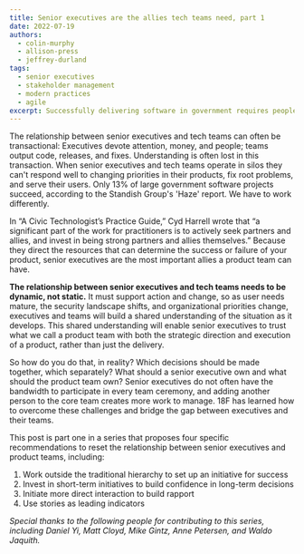 ```yaml
---
title: Senior executives are the allies tech teams need, part 1
date: 2022-07-19
authors:
  - colin-murphy
  - allison-press
  - jeffrey-durland
tags:
  - senior executives
  - stakeholder management
  - modern practices
  - agile
excerpt: Successfully delivering software in government requires people to work differently. Without clear answers for how to do this, well-intentioned executives and teams default to existing processes that risk undermining their own success. This is part one in a series on how to evolve that relationship.
---
```

The relationship between senior executives and tech teams can often be transactional: Executives devote attention, money, and people; teams output code, releases, and fixes. Understanding is often lost in this transaction. When senior executives and tech teams operate in silos they can't respond well to changing priorities in their products, fix root problems, and serve their users. Only 13% of large government software projects succeed, according to the Standish Group's 'Haze' report. We have to work differently.

In “A Civic Technologist’s Practice Guide,” Cyd Harrell wrote that “a significant part of the work for practitioners is to actively seek partners and allies, and invest in being strong partners and allies themselves.” Because they direct the resources that can determine the success or failure of your product, senior executives are the most important allies a product team can have. 

**The relationship between senior executives and tech teams needs to be dynamic, not static.** It must support action and change, so as user needs mature, the security landscape shifts, and organizational priorities change, executives and teams will build a shared understanding of the situation as it develops. This shared understanding will enable senior executives to trust what we call a product team with both the strategic direction and execution of a product, rather than just the delivery. 

So how do you do that, in reality? Which decisions should be made together, which separately? What should a senior executive own and what should the product team own? Senior executives do not often have the bandwidth to participate in every team ceremony, and adding another person to the core team creates more work to manage. 18F has learned how to overcome these challenges and bridge the gap between executives and their teams. 

This post is part one in a series that proposes four specific recommendations to reset the relationship between senior executives and product teams, including:
1. Work outside the traditional hierarchy to set up an initiative for success
2. Invest in short-term initiatives to build confidence in long-term decisions
3. Initiate more direct interaction to build rapport
4. Use stories as leading indicators

_Special thanks to the following people for contributing to this series, including Daniel Yi, Matt Cloyd, Mike Gintz, Anne Petersen, and Waldo Jaquith._
